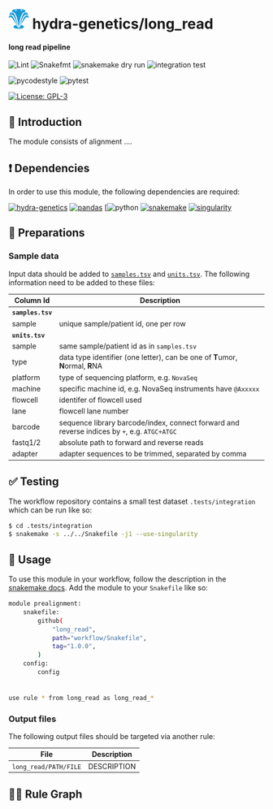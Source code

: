 # <img src="images/hydragenetics.png" width=40 /> hydra-genetics/long_read

#### long read pipeline

![Lint](https://github.com/hydra-genetics/long_read/actions/workflows/lint.yaml/badge.svg?branch=develop)
![Snakefmt](https://github.com/hydra-genetics/long_read/actions/workflows/snakefmt.yaml/badge.svg?branch=develop)
![snakemake dry run](https://github.com/hydra-genetics/long_read/actions/workflows/snakemake-dry-run.yaml/badge.svg?branch=develop)
![integration test](https://github.com/hydra-genetics/long_read/actions/workflows/integration.yaml/badge.svg?branch=develop)

![pycodestyle](https://github.com/hydra-genetics/long_read/actions/workflows/pycodestyle.yaml/badge.svg?branch=develop)
![pytest](https://github.com/hydra-genetics/long_read/actions/workflows/pytest.yaml/badge.svg?branch=develop)

[![License: GPL-3](https://img.shields.io/badge/License-GPL3-yellow.svg)](https://opensource.org/licenses/gpl-3.0.html)

## :speech_balloon: Introduction

The module consists of alignment  ....

## :heavy_exclamation_mark: Dependencies

In order to use this module, the following dependencies are required:

[![hydra-genetics](https://img.shields.io/badge/hydragenetics-v0.9.1-blue)](https://github.com/hydra-genetics/)
[![pandas](https://img.shields.io/badge/pandas-1.3.1-blue)](https://pandas.pydata.org/)
[![python](https://img.shields.io/badge/python-3.8-blue)
[![snakemake](https://img.shields.io/badge/snakemake-6.8.0-blue)](https://snakemake.readthedocs.io/en/stable/)
[![singularity](https://img.shields.io/badge/singularity-3.0.0-blue)](https://sylabs.io/docs/)

## :school_satchel: Preparations

### Sample data

Input data should be added to [`samples.tsv`](https://github.com/hydra-genetics/long_read/blob/develop/config/samples.tsv)
and [`units.tsv`](https://github.com/hydra-genetics/long_read/blob/develop/config/units.tsv).
The following information need to be added to these files:

| Column Id | Description |
| --- | --- |
| **`samples.tsv`** |
| sample | unique sample/patient id, one per row |
| **`units.tsv`** |
| sample | same sample/patient id as in `samples.tsv` |
| type | data type identifier (one letter), can be one of **T**umor, **N**ormal, **R**NA |
| platform | type of sequencing platform, e.g. `NovaSeq` |
| machine | specific machine id, e.g. NovaSeq instruments have `@Axxxxx` |
| flowcell | identifer of flowcell used |
| lane | flowcell lane number |
| barcode | sequence library barcode/index, connect forward and reverse indices by `+`, e.g. `ATGC+ATGC` |
| fastq1/2 | absolute path to forward and reverse reads |
| adapter | adapter sequences to be trimmed, separated by comma |

## :white_check_mark: Testing

The workflow repository contains a small test dataset `.tests/integration` which can be run like so:

```bash
$ cd .tests/integration
$ snakemake -s ../../Snakefile -j1 --use-singularity
```

## :rocket: Usage

To use this module in your workflow, follow the description in the
[snakemake docs](https://snakemake.readthedocs.io/en/stable/snakefiles/modularization.html#modules).
Add the module to your `Snakefile` like so:

```bash
module prealignment:
    snakefile:
        github(
            "long_read",
            path="workflow/Snakefile",
            tag="1.0.0",
        )
    config:
        config


use rule * from long_read as long_read_*
```

### Output files

The following output files should be targeted via another rule:

| File | Description |
|---|---|
| `long_read/PATH/FILE` | DESCRIPTION |

## :judge: Rule Graph
